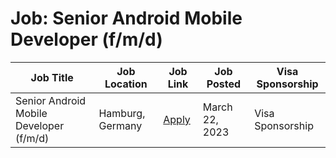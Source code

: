 # Job: Senior Android Mobile Developer (f/m/d)

| Job Title | Job Location | Job Link | Job Posted | Visa Sponsorship |
| --- | --- | --- | --- | --- |
| Senior Android Mobile Developer (f/m/d) | Hamburg, Germany | [Apply](https://join.com/companies/adjoe/7400917-senior-android-mobile-developer-f-m-d) | March 22, 2023 | Visa Sponsorship |
